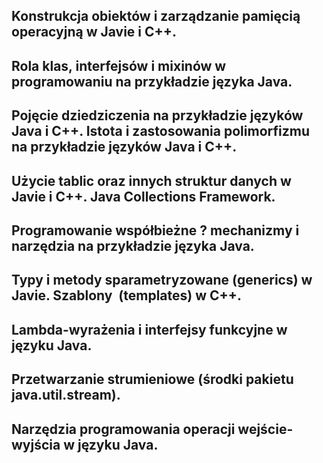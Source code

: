 ## Konstrukcja obiektów i zarządzanie pamięcią operacyjną w Javie i C++. 
## Rola klas, interfejsów i mixinów w programowaniu na przykładzie języka Java. 
## Pojęcie dziedziczenia na przykładzie języków Java i C++. Istota i zastosowania polimorfizmu na przykładzie języków Java i C++. 
## Użycie tablic oraz innych struktur danych w Javie i C++. Java Collections Framework.
## Programowanie współbieżne ? mechanizmy i narzędzia na przykładzie języka Java.
## Typy i metody sparametryzowane (generics) w Javie. Szablony  (templates) w C++. 
## Lambda-wyrażenia i interfejsy funkcyjne w języku Java.
## Przetwarzanie strumieniowe (środki pakietu java.util.stream).
## Narzędzia programowania operacji wejście-wyjścia w języku Java.